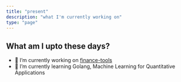 ```yaml
---
title: "present"
description: "what I'm currently working on"
type: "page"
---
```


## What am I upto these days?

- 🔭 I’m currently working on [finance-tools](https://github.com/hirawatt/finance-tools)
- 🌱 I’m currently learning Golang, Machine Learning for Quantitative Applications
